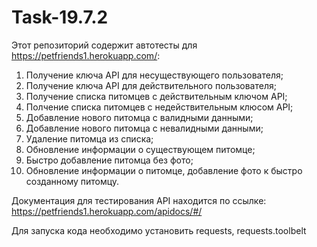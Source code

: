 # Task-19.7.2
Этот репозиторий содержит автотесты для https://petfriends1.herokuapp.com/:
1. Получение ключа API для несуществующего пользователя;
2. Получение ключа API для действительного пользователя;
3. Получение списка питомцев с действительным ключом API;
4. Полчение списка питомцев с недействительным клюсом API;
5. Добавление нового питомца с валидными данными;
6. Добавление нового питомца с невалидными данными;
7. Удаление питомца из списка;
8. Обновление информации о существующем питомце;
9. Быстро добавление питомца без фото;
10. Обновление информации о питомце, добавление фото к быстро созданному питомцу.

Документация для тестирования API находится по ссылке: https://petfriends1.herokuapp.com/apidocs/#/

Для запуска кода необходимо установить requests, requests.toolbelt
